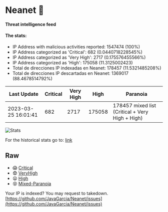 # Neanet :hocho:
#### Threat intelligence feed
#### The stats:

- IP Address with malicious activities reported: 1547474 (100%)
- IP Address categorized as 'Critical':  682 (0.0440718228545%)
- IP Address categorized as 'Very High':  2717 (0.175576455566%)
- IP Address categorized as 'High':  175058 (11.3125002423)
- Total de direcciones IP indexadas en Neanet:  178457 (11.5321485208%)
- Total de direcciones IP descartadas en Neanet:  1369017 (88.4678514792%)

| Last Update | Critical | Very High | High | Paranoia |
| --- | --- | --- | --- | --- |
| 2023-03-25 16:01:41 | 682 | 2717 | 175058 | 178457 mixed list (Critical + Very High + High)|

![Stats](https://docs.google.com/spreadsheets/d/e/2PACX-1vSnaNMIXVabIpDJjufMlzH7poXnshF3mgd8Is1g9ytUEzVsP5my4Trn8f-xkoLLQ38xpL3HtmUexLo6/pubchart?oid=501124687&format=image)

For the historical stats go to: [link](/stats.csv)
## Raw
- :scream: [Critical](https://raw.githubusercontent.com/JavaGarcia/Neanet/master/blacklists/neanet_critical.txt)
- :fearful: [VeryHigh](https://raw.githubusercontent.com/JavaGarcia/Neanet/master/blacklists/neanet_veryHigh.txtt)
- :frowning: [High](https://raw.githubusercontent.com/JavaGarcia/Neanet/master/blacklists/neanet_high.txt)
- :dizzy_face: [Mixed-Paranoia](https://raw.githubusercontent.com/JavaGarcia/Neanet/master/blacklists/neanet_all.txt)


Your IP is indexed? You may request to takedown. [https://github.com/JavaGarcia/Neanet/issues](https://github.com/JavaGarcia/Neanet/issues)




































































































































































































































































































































































































































































































































































































































































































































































































































































































































































































































































































































































































































































































































































































































































































































































































































































































































































































































































































































































































































































































































































































































































































































































































































































































































































































































































































































































































































































































































































































































































































































































































































































































































































































































































































































































































































































































































































































































































































































































































































































































































































































































































































































































































































































































































































































































































































































































































































































































































































































































































































































































































































































































































































































































































































































































































































































































































































































































































































































































































































































































































































































































































































































































































































































































































































































































































































































































































































































































































































































































































































































































































































































































































































































































































































































































































































































































































































































































































































































































































































































































































































































































































































































































































































































































































































































































































































































































































































































































































































































































































































































































































































































































































































































































































































































































































































































































































































































































































































































































































































































































































































































































































































































